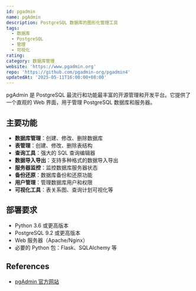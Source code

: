```yaml
---
id: pgadmin
name: pgAdmin
description: PostgreSQL 数据库的图形化管理工具
tags:
  - 数据库
  - PostgreSQL
  - 管理
  - 可视化
rating: 
category: 数据库管理
website: 'https://www.pgadmin.org'
repo: 'https://github.com/pgadmin-org/pgadmin4'
updatedAt: '2025-05-11T16:00:00+08:00'
---
```


pgAdmin 是 PostgreSQL 最流行和功能最丰富的开源管理和开发平台。它提供了一个直观的 Web 界面，用于管理 PostgreSQL 数据库和服务器。

## 主要功能

- **数据库管理**：创建、修改、删除数据库
- **表管理**：创建、修改、删除表结构
- **查询工具**：强大的 SQL 查询编辑器
- **数据导入导出**：支持多种格式的数据导入导出
- **服务器监控**：监控数据库服务器状态
- **备份还原**：数据库备份和还原功能
- **用户管理**：管理数据库用户和权限
- **可视化工具**：表关系图、查询计划可视化等

## 部署要求

- Python 3.6 或更高版本
- PostgreSQL 9.2 或更高版本
- Web 服务器（Apache/Nginx）
- 必要的 Python 包：Flask、SQLAlchemy 等

## References
- [pgAdmin 官方网站](https://www.pgadmin.org) 